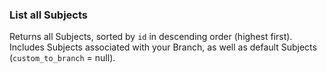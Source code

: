 ### List all Subjects

Returns all Subjects, sorted by `id` in descending order (highest first). Includes Subjects associated with your Branch, as well as default Subjects (`custom_to_branch` = null).
